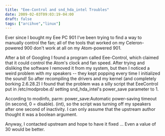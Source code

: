 ```yaml
---
title: "Eee-Control and snd_hda_intel Troubles"
date: 2009-02-03T09:03:19-04:00
draft: false
tags: ["arcihve","linux"]
---
```


Ever since I bought my Eee PC 901 I've been trying to find a way to manually control the fan; all of the tools that worked on my Celeron-powered 900 don't work at all on my Atom-powered 901.

After a bit of Googling I found a program called Eee-Control, which claimed that it could control the Atom's clock and fan speed. After trying and disliking the software I removed it from my system, but then I noticed a weird problem with my speakers -- they kept popping every time I initialized the sound! So after recompiling the drivers and my kernel (and completely borking 2.6.28.2) I found that the problem was a silly script that EeeControl put in /etc/modprobe.d/ setting snd_hda_intel's power_save parameter to 1.

According to modinfo, parm: power_save:Automatic power-saving timeout (in second, 0 = disable). (int), so the script was turning off my speakers after one second of inactivity. I can only assume that the upstream author thought it was a boolean argument.

Anyway, I contacted upstream and hope to have it fixed ... Even a value of 30 would be better.
